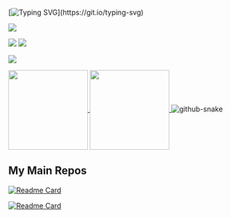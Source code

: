 <!--
**Smileslime47/Smileslime47** is a ✨ _special_ ✨ repository because its `README.md` (this file) appears on your GitHub profile.

Here are some ideas to get you started:

- 🔭 I’m currently working on ...
- 🌱 I’m currently learning ...
- 👯 I’m looking to collaborate on ...
- 🤔 I’m looking for help with ...
- 💬 Ask me about ...
- 📫 How to reach me: ...
- 😄 Pronouns: ...
- ⚡ Fun fact: ...
-->
[![Typing SVG](https://readme-typing-svg.herokuapp.com?font=Darumadrop+One&pause=1000&width=435&lines=Just+help+yourself!)](https://git.io/typing-svg)

[![](https://leetcode-badge.haozibi.dev/v1cn/ranking/smile_slime_47.svg?style=for-the-badge&color=FFA116&logo=leetcode) ](https://leetcode.cn/u/smile_slime_47/)

![](https://leetcode-badge.haozibi.dev/v1cn/card/question-process/smile_slime_47.svg)
![](https://leetcode-badge.haozibi.dev/v1cn/chart/submission-calendar/smile_slime_47.svg)

[![](https://img.shields.io/badge/Github-Smile__slime__47-181717?style=for-the-badge&logo=github) ](https://github.com/Smileslime47)

<a href="https://github.com/anuraghazra/github-readme-stats">
  <img height="159em" align="center" src="https://github-readme-stats.vercel.app/api?username=smileslime47" />
  <img height="159em" align="center" src="https://github-readme-stats.vercel.app/api/top-langs/?username=smileslime47&layout=compact" />
</a>

<picture>
  <source media="(prefers-color-scheme: dark)" srcset="github-snake-dark.svg" />
  <source media="(prefers-color-scheme: light)" srcset="github-snake.svg" />
  <img alt="github-snake" src="github-snake.svg" />
</picture>

## My Main Repos

[![Readme Card](https://github-readme-stats.vercel.app/api/pin/?username=smileslime47&repo=JPEGCompressor)](https://github.com/Smileslime47/JPEGCompressor)

[![Readme Card](https://github-readme-stats.vercel.app/api/pin/?username=smileslime47&repo=LENOVO_Y9000K_Hackintosh)](https://github.com/Smileslime47/LENOVO_Y9000K_Hackintosh)
